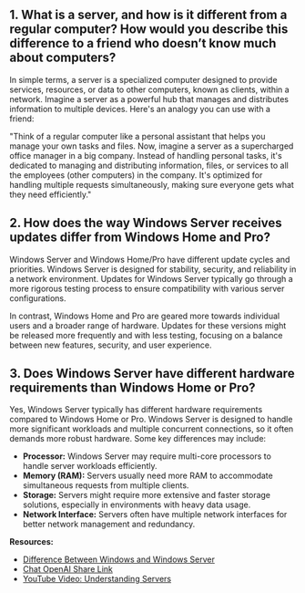 ## 1. What is a server, and how is it different from a regular computer? How would you describe this difference to a friend who doesn’t know much about computers?

In simple terms, a server is a specialized computer designed to provide services, resources, or data to other computers, known as clients, within a network. Imagine a server as a powerful hub that manages and distributes information to multiple devices. Here's an analogy you can use with a friend:

"Think of a regular computer like a personal assistant that helps you manage your own tasks and files. Now, imagine a server as a supercharged office manager in a big company. Instead of handling personal tasks, it's dedicated to managing and distributing information, files, or services to all the employees (other computers) in the company. It's optimized for handling multiple requests simultaneously, making sure everyone gets what they need efficiently."

## 2. How does the way Windows Server receives updates differ from Windows Home and Pro?

Windows Server and Windows Home/Pro have different update cycles and priorities. Windows Server is designed for stability, security, and reliability in a network environment. Updates for Windows Server typically go through a more rigorous testing process to ensure compatibility with various server configurations.

In contrast, Windows Home and Pro are geared more towards individual users and a broader range of hardware. Updates for these versions might be released more frequently and with less testing, focusing on a balance between new features, security, and user experience.

## 3. Does Windows Server have different hardware requirements than Windows Home or Pro?

Yes, Windows Server typically has different hardware requirements compared to Windows Home or Pro. Windows Server is designed to handle more significant workloads and multiple concurrent connections, so it often demands more robust hardware. Some key differences may include:

- **Processor:** Windows Server may require multi-core processors to handle server workloads efficiently.
- **Memory (RAM):** Servers usually need more RAM to accommodate simultaneous requests from multiple clients.
- **Storage:** Servers might require more extensive and faster storage solutions, especially in environments with heavy data usage.
- **Network Interface:** Servers often have multiple network interfaces for better network management and redundancy.

**Resources:**
- [Difference Between Windows and Windows Server](https://www.howtogeek.com/404763/whats-the-difference-between-windows-and-windows-server/)
- [Chat OpenAI Share Link](https://chat.openai.com/share/5160d918-c30c-48bd-9c19-63dc9666cacd)
- [YouTube Video: Understanding Servers](https://youtu.be/cP_h8DTiTFk?si=0LaAR8DMp-RbAU_R)
